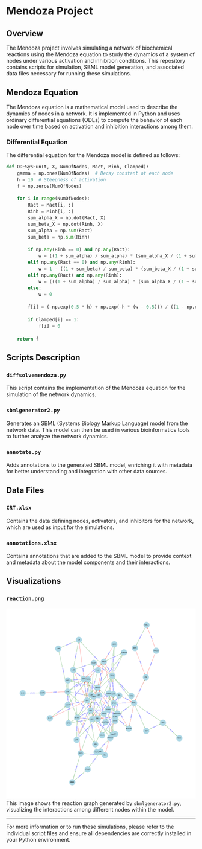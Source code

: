 # Mendoza Project

## Overview
The Mendoza project involves simulating a network of biochemical reactions using the Mendoza equation to study the dynamics of a system of nodes under various activation and inhibition conditions. This repository contains scripts for simulation, SBML model generation, and associated data files necessary for running these simulations.

## Mendoza Equation
The Mendoza equation is a mathematical model used to describe the dynamics of nodes in a network. It is implemented in Python and uses ordinary differential equations (ODEs) to compute the behavior of each node over time based on activation and inhibition interactions among them. 

### Differential Equation
The differential equation for the Mendoza model is defined as follows:

```python
def ODESysFun(t, X, NumOfNodes, Mact, Minh, Clamped):
    gamma = np.ones(NumOfNodes)  # Decay constant of each node
    h = 10  # Steepness of activation
    f = np.zeros(NumOfNodes)

    for i in range(NumOfNodes):
        Ract = Mact[i, :]
        Rinh = Minh[i, :]
        sum_alpha_X = np.dot(Ract, X)
        sum_beta_X = np.dot(Rinh, X)
        sum_alpha = np.sum(Ract)
        sum_beta = np.sum(Rinh)

        if np.any(Rinh == 0) and np.any(Ract):
            w = ((1 + sum_alpha) / sum_alpha) * (sum_alpha_X / (1 + sum_alpha_X))
        elif np.any(Ract == 0) and np.any(Rinh):
            w = 1 - ((1 + sum_beta) / sum_beta) * (sum_beta_X / (1 + sum_beta_X))
        elif np.any(Ract) and np.any(Rinh):
            w = (((1 + sum_alpha) / sum_alpha) * (sum_alpha_X / (1 + sum_alpha_X))) * (1 - ((1 + sum_beta) / sum_beta) * (sum_beta_X / (1 + sum_beta_X)))
        else:
            w = 0

        f[i] = (-np.exp(0.5 * h) + np.exp(-h * (w - 0.5))) / ((1 - np.exp(0.5 * h)) * (1 + np.exp(-h * (w - 0.5)))) - gamma[i] * X[i]
        
        if Clamped[i] == 1:
            f[i] = 0

    return f
```

## Scripts Description

### `diffsolvemendoza.py`
This script contains the implementation of the Mendoza equation for the simulation of the network dynamics.

### `sbmlgenerator2.py`
Generates an SBML (Systems Biology Markup Language) model from the network data. This model can then be used in various bioinformatics tools to further analyze the network dynamics.

### `annotate.py`
Adds annotations to the generated SBML model, enriching it with metadata for better understanding and integration with other data sources.

## Data Files

### `CRT.xlsx`
Contains the data defining nodes, activators, and inhibitors for the network, which are used as input for the simulations.

### `annotations.xlsx`
Contains annotations that are added to the SBML model to provide context and metadata about the model components and their interactions.

## Visualizations

### `reaction.png`
![Reaction Graph](reaction.png)
This image shows the reaction graph generated by `sbmlgenerator2.py`, visualizing the interactions among different nodes within the model.

---

For more information or to run these simulations, please refer to the individual script files and ensure all dependencies are correctly installed in your Python environment.
```